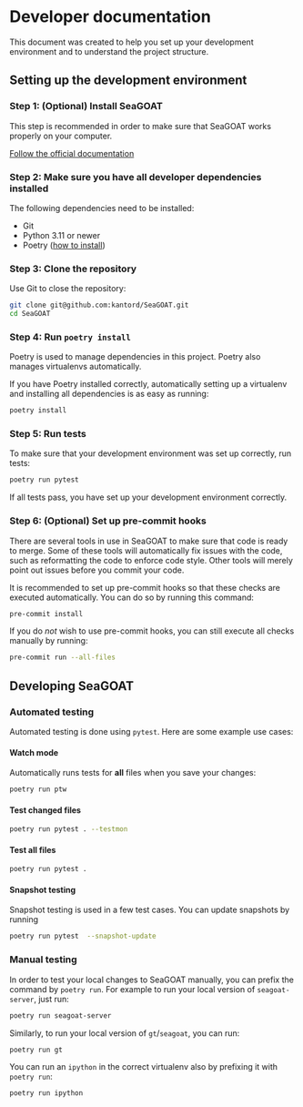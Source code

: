 # Developer documentation

This document was created to help you set up your development environment
and to understand the project structure.

## Setting up the development environment

### Step 1: (Optional) Install SeaGOAT

This step is recommended in order to make sure that SeaGOAT works properly
on your computer.

[Follow the official documentation](index.md#install-seagoat)

### Step 2: Make sure you have all developer dependencies installed

The following dependencies need to be installed:

* Git
* Python 3.11 or newer
* Poetry ([how to install](https://python-poetry.org/docs/#installation))

### Step 3: Clone the repository

Use Git to close the repository:

```bash
git clone git@github.com:kantord/SeaGOAT.git
cd SeaGOAT
```

### Step 4: Run `poetry install`

Poetry is used to manage dependencies in this project. Poetry also manages
virtualenvs automatically.

If you have Poetry installed correctly, automatically setting up a virtualenv
and installing all dependencies is as easy as running:

```bash
poetry install
```

### Step 5: Run tests

To make sure that your development environment was set up correctly, run
tests:

```bash
poetry run pytest
```

If all tests pass, you have set up your development environment correctly.

### Step 6: (Optional) Set up pre-commit hooks

There are several tools in use in SeaGOAT to make sure that code is ready to
merge. Some of these tools will automatically fix issues with the code, such
as reformatting the code to enforce code style. Other tools will merely point
out issues before you commit your code.

It is recommended to set up pre-commit hooks so that these checks are
executed automatically. You can do so by running this command:

```bash
pre-commit install
```

If you do *not* wish to use pre-commit hooks, you can still execute all
checks manually by running:

```bash
pre-commit run --all-files
```

## Developing SeaGOAT

### Automated testing

Automated testing is done using `pytest`. Here are some example use cases:

#### Watch mode

Automatically runs tests for **all** files when you save your changes:

```bash
poetry run ptw
```

#### Test changed files

```bash
poetry run pytest . --testmon
```

#### Test all files

```bash
poetry run pytest .
```

#### Snapshot testing

Snapshot testing is used in a few test cases.
You can update snapshots by running

```bash
poetry run pytest  --snapshot-update
```

### Manual testing

In order to test your local changes to SeaGOAT manually, you can prefix
the command by `poetry run`. For example to run your local
version of `seagoat-server`, just run:

```bash
poetry run seagoat-server
```

Similarly, to run your local version of `gt`/`seagoat`, you can run:

```bash
poetry run gt
```

You can run an `ipython` in the correct virtualenv also by prefixing it
with `poetry run`:

```bash
poetry run ipython
```
